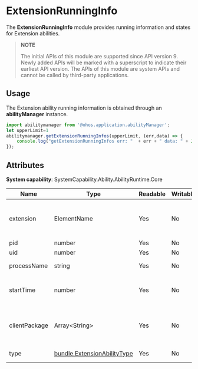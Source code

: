 # ExtensionRunningInfo

The **ExtensionRunningInfo** module provides running information and states for Extension abilities.

> **NOTE**
> 
> The initial APIs of this module are supported since API version 9. Newly added APIs will be marked with a superscript to indicate their earliest API version.
> The APIs of this module are system APIs and cannot be called by third-party applications.

## Usage

The Extension ability running information is obtained through an **abilityManager** instance.

```js
import abilitymanager from '@ohos.application.abilityManager';
let upperLimit=1
abilitymanager.getExtensionRunningInfos(upperLimit, (err,data) => { 
    console.log("getExtensionRunningInfos err: "  + err + " data: " + JSON.stringify(data));
});
```

## Attributes

**System capability**: SystemCapability.Ability.AbilityRuntime.Core

| Name| Type| Readable| Writable| Description|
| -------- | -------- | -------- | -------- | -------- |
| extension | ElementName | Yes| No| Information that matches an Extension ability.|
| pid | number | Yes| No| Process ID.|
| uid | number | Yes| No| User ID.|
| processName | string | Yes| No| Process name.|
| startTime | number | Yes| No| Start time of the Extension ability.|
| clientPackage | Array&lt;String&gt; | Yes| No| Names of all packages in the process.|
| type | [bundle.ExtensionAbilityType](js-apis-Bundle.md#extensionabilitytype9) | Yes| No| Extension ability type.|
